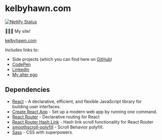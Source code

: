 # kelbyhawn.com

[![Netlify Status](https://api.netlify.com/api/v1/badges/1cfad40e-8283-4490-a220-2b66ad254c7d/deploy-status)](https://app.netlify.com/sites/kelbyhawn/deploys)

👩🏻‍💻 My site! 

[kelbyhawn.com](https://kelbyhawn.com)

Includes links to:
- Side projects (which you can find here on [GitHub](https://github.com/kelbyhawn))
- [CodePen](https://codepen.io/kelbyhawn)
- [LinkedIn](https://www.linkedin.com/in/kelby-hawn/)
- [My alter ego](https://www.instagram.com/tidywithkelby/)

## Dependencies

- [React](https://reactjs.org/) - A declarative, efficient, and flexible JavaScript library for building user interfaces. 
- [Create React App](https://create-react-app.dev) - Set up a modern web app by running one command. 
- [React Router](https://www.npmjs.com/package/react-router) - Declarative routing for React
- [React Router Hash Link](https://www.npmjs.com/package/react-router-hash-link) - Hash link scroll functionality for React Router 
- [smoothscroll-polyfill](https://www.npmjs.com/package/smoothscroll-polyfill) - Scroll Behavior polyfill.
- [Sass](https://www.npmjs.com/package/sass) - CSS with superpowers.
